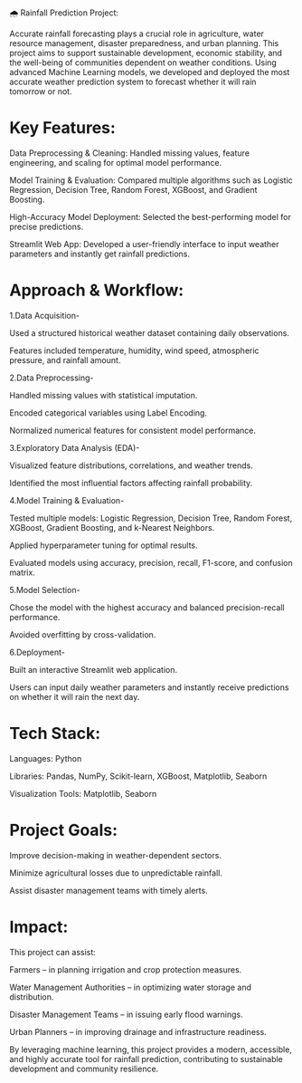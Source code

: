 
🌧 Rainfall Prediction Project:

Accurate rainfall forecasting plays a crucial role in agriculture, water resource management, disaster preparedness, and urban planning. This project aims to support sustainable development, economic stability, and the well-being of communities dependent on weather conditions.
Using advanced Machine Learning models, we developed and deployed the most accurate weather prediction system to forecast whether it will rain tomorrow or not.

# Key Features:
 
Data Preprocessing & Cleaning: Handled missing values, feature engineering, and scaling for optimal model performance.

Model Training & Evaluation: Compared multiple algorithms such as Logistic Regression, Decision Tree, Random Forest, XGBoost, and Gradient Boosting.

High-Accuracy Model Deployment: Selected the best-performing model for precise predictions.

Streamlit Web App: Developed a user-friendly interface to input weather parameters and instantly get rainfall predictions.


# Approach & Workflow:

1.Data Acquisition-

Used a structured historical weather dataset containing daily observations.

Features included temperature, humidity, wind speed, atmospheric pressure, and rainfall amount.

2.Data Preprocessing-

Handled missing values with statistical imputation.

Encoded categorical variables using Label Encoding.

Normalized numerical features for consistent model performance.

3.Exploratory Data Analysis (EDA)-

Visualized feature distributions, correlations, and weather trends.

Identified the most influential factors affecting rainfall probability.

4.Model Training & Evaluation-

Tested multiple models: Logistic Regression, Decision Tree, Random Forest, XGBoost, Gradient Boosting, and k-Nearest Neighbors.

Applied hyperparameter tuning for optimal results.

Evaluated models using accuracy, precision, recall, F1-score, and confusion matrix.

5.Model Selection-

Chose the model with the highest accuracy and balanced precision-recall performance.

Avoided overfitting by cross-validation.

6.Deployment-

Built an interactive Streamlit web application.

Users can input daily weather parameters and instantly receive predictions on whether it will rain the next day.


# Tech Stack:

Languages: Python

Libraries: Pandas, NumPy, Scikit-learn, XGBoost, Matplotlib, Seaborn

Visualization Tools: Matplotlib, Seaborn


# Project Goals:

Improve decision-making in weather-dependent sectors.

Minimize agricultural losses due to unpredictable rainfall.

Assist disaster management teams with timely alerts.


# Impact:
 
This project can assist:

Farmers – in planning irrigation and crop protection measures.

Water Management Authorities – in optimizing water storage and distribution.

Disaster Management Teams – in issuing early flood warnings.

Urban Planners – in improving drainage and infrastructure readiness.

By leveraging machine learning, this project provides a modern, accessible, and highly accurate tool for rainfall prediction, contributing to sustainable development and community resilience.

